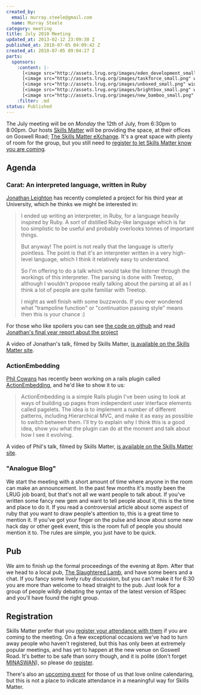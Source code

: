 ```yaml
--- 
created_by: 
  email: murray.steele@gmail.com
  name: Murray Steele
category: meeting
title: July 2010 Meeting
updated_at: 2013-02-12 23:09:30 Z
published_at: 2010-07-05 04:09:42 Z
created_at: 2010-07-05 09:04:27 Z
parts: 
  sponsors: 
    :content: |-
      [<image src="http://assets.lrug.org/images/eden_development_small.png" width="120" height="45" alt="Eden Development" title="Eden Development Logo"/>](http://www.edendevelopment.co.uk/)
      [<image src="http://assets.lrug.org/images/taskforce_small.png" width="120" height="20" alt="Taskforce" title="Taskforce Logo"/>](http://www.taskforce.co.uk/about/)
      [<image src="http://assets.lrug.org/images/unboxed_small.png" width="120" height="58" alt="Unboxed Consulting" title="Unboxed Consulting Logo"/>](http://www.unboxedconsulting.com/)
      [<image src="http://assets.lrug.org/images/brightbox_small.png" width="120" height="99" alt="Brightbox" title="Brightbox Logo"/>](http://www.brightbox.co.uk/)
      [<image src="http://assets.lrug.org/images/new_bamboo_small.png" width="120" height="24" alt="New Bamboo" title="New Bamboo Logo"/>](http://newbamboo.co.uk/)
    :filter: .md
status: Published
---
```


The July meeting will be on *Monday* the 12th of July, from 6:30pm to 8:00pm.  Our hosts [Skills Matter](http://skillsmatter.com/) will be providing the space, at their offices on Goswell Road; [The Skills Matter eXchange](http://skillsmatter.com/location-details/design-architecture/484/96).  It's a great space with plenty of room for the group, but you still need to <a href="#jul10registration">register to let Skills Matter know you are coming</a>.

Agenda
------

### Carat: An interpreted language, written in Ruby

[Jonathan Leighton](http://jonathanleighton.com/) has recently completed a project for his third year at University, which he thinks we might be interested in:

> I ended up writing an interpreter, in Ruby, for a language
> heavily inspired by Ruby. A sort of distilled Ruby-like language which
> is far too simplistic to be useful and probably overlooks tonnes of
> important things.
> 
> But anyway! The point is not really that the language is utterly
> pointless. The point is that it's an interpreter written in a very
> high-level language, which I think it relatively easy to understand.
> 
> So I'm offering to do a talk which would take the listener through the
> workings of this interpreter. The parsing is done with Treetop, although
> I wouldn't propose really talking about the parsing at all as I think a
> lot of people are quite familiar with Treetop.
> 
> I might as well finish with some buzzwords. If you ever wondered what
> "trampoline function" or "continuation passing style" means then this is
> your chance :)

For those who like spoilers you can see [the code on github](http://github.com/jonleighton/carat) and read [Jonathan's final year report about the project](http://dump.jonathanleighton.com/project.pdf)

A video of Jonathan's talk, filmed by Skills Matter, [is available on the Skills Matter site](http://skillsmatter.com/podcast/ajax-ria/carat-an-interpreted-language-written-in-ruby).

### ActionEmbedding

[Phil Cowans](http://twitter.com/philcowans) has recently been working on a rails plugin called [ActionEmbedding](http://github.com/philcowans/action_embedding), and he'd like to show it to us:

> ActionEmbedding is a simple Rails plugin I've been using to look at
> ways of building up pages from independent user interface elements 
> called pagelets. The idea is to implement a number of different patterns, 
> including Hierarchical MVC, and make it as easy as possible to switch 
> between them. I'll try to explain why I think this is a good idea, show
> you what the plugin can do at the moment and talk about how I see it evolving.

A video of Phil's talk, filmed by Skills Matter, [is available on the Skills Matter site](http://skillsmatter.com/podcast/ajax-ria/actionembedding).

### "Analogue Blog"

We start the meeting with a short amount of time where anyone in the room can make an announcement.  In the past few months it's mostly been the LRUG job board, but that's not all we want people to talk about.  If you've written some fancy new gem and want to tell people about it, this is the time and place to do it.  If you read a controversial article about some aspect of ruby that you want to draw people's attention to, this is a great time to mention it.  If you've got your finger on the pulse and know about some new hack day or other geek event, this is the room full of people you should mention it to.  The rules are simple, you just have to be quick.

Pub
---

We aim to finish up the formal proceedings of the evening at 8pm.  After that we head to a local pub, [The Slaughtered Lamb](http://www.theslaughteredlambpub.com/), and have some beers and a chat.  If you fancy some lively ruby discussion, but you can't make it for 6:30 you are more than welcome to head straight to the pub.  Just look for a group of people wildly debating the syntax of the latest version of RSpec and you'll have found the right group.

Registration <a name="jul10registration">&nbsp;</a>
---------------------------------------------------

Skills Matter prefer that you [register your attendance with them](http://skillsmatter.com/event/ajax-ria/july-meeting) if you are coming to the meeting.  On a few exceptional occasions we've had to turn away people who haven't registered, but this has only been at extremely popular meetings, and has yet to happen at the new venue on Goswell Road.  It's better to be safe than sorry though, and it is polite (don't forget [MINASWAN](http://oreilly.com/ruby/excerpts/ruby-learning-rails/ruby-glossary.html#I_indexterm_d1e32036)), so please do [register](http://skillsmatter.com/event/ajax-ria/july-meeting).

There's also an [upcoming event](http://upcoming.yahoo.com/event/6582011/) for those of us that love online calendaring, but this is not a place to indicate attendance in a meaningful way for Skills Matter.
